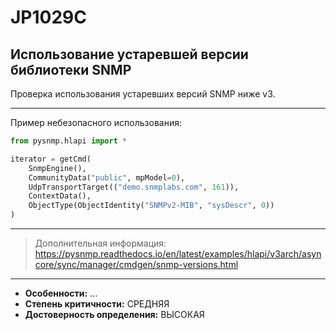 # JP1029C
## Использование устаревшей версии библиотеки SNMP
Проверка использования устаревших версий SNMP ниже v3.


---
Пример небезопасного использования:
```python linenums="1"
from pysnmp.hlapi import *

iterator = getCmd(
    SnmpEngine(),
    CommunityData("public", mpModel=0),
    UdpTransportTarget(("demo.snmplabs.com", 161)),
    ContextData(),
    ObjectType(ObjectIdentity("SNMPv2-MIB", "sysDescr", 0))
)
```
---
> Дополнительная информация:
> <https://pysnmp.readthedocs.io/en/latest/examples/hlapi/v3arch/asyncore/sync/manager/cmdgen/snmp-versions.html>
---
* __Особенности:__ ...
* __Степень критичности:__ СРЕДНЯЯ
* __Достоверность определения:__ ВЫСОКАЯ
